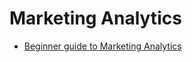 # Marketing Analytics

- [Beginner guide to Marketing Analytics](https://towardsdatascience.com/data-science-in-marketing-a-beginners-guide-f23423d2ee68)